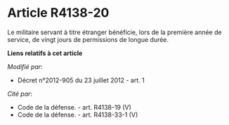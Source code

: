 # Article R4138-20

Le  militaire servant à titre étranger bénéficie, lors de la première année  de service, de vingt jours de permissions de
longue durée.

**Liens relatifs à cet article**

_Modifié par_:

  - Décret n°2012-905 du 23 juillet 2012 - art. 1

_Cité par_:

  - Code de la défense. - art. R4138-19 (V)
  - Code de la défense. - art. R4138-33-1 (V)
